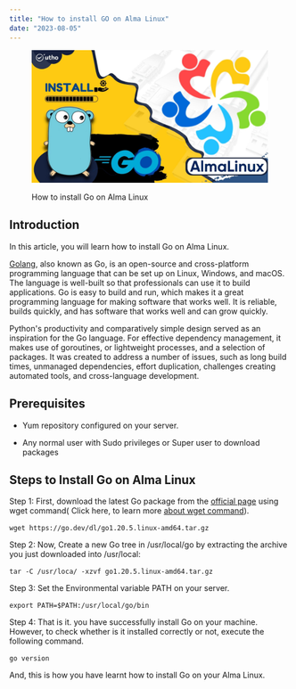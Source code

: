 ```yaml
---
title: "How to install GO on Alma Linux"
date: "2023-08-05"
---
```


<figure>

![How to install Go on Alma Linux](images/How-to-install-Go-on-Alma-Linux.jpg)

<figcaption>

How to install Go on Alma Linux

</figcaption>

</figure>

## Introduction

In this article, you will learn how to install Go on Alma Linux.

[Golang](https://en.wikipedia.org/wiki/Go_(programming_language)), also known as Go, is an open-source and cross-platform programming language that can be set up on Linux, Windows, and macOS. The language is well-built so that professionals can use it to build applications. Go is easy to build and run, which makes it a great programming language for making software that works well. It is reliable, builds quickly, and has software that works well and can grow quickly.

Python's productivity and comparatively simple design served as an inspiration for the Go language. For effective dependency management, it makes use of goroutines, or lightweight processes, and a selection of packages. It was created to address a number of issues, such as long build times, unmanaged dependencies, effort duplication, challenges creating automated tools, and cross-language development.

## Prerequisites

- Yum repository configured on your server.

- Any normal user with Sudo privileges or Super user to download packages

## Steps to Install Go on Alma Linux

Step 1: First, download the latest Go package from the [official page](https://go.dev/dl/) using wget command( Click here, to learn more [about wget command](https://utho.com/docs/tutorial/download-online-resources-from-the-command-line-with-wget/)).

```
wget https://go.dev/dl/go1.20.5.linux-amd64.tar.gz
```
Step 2: Now, Create a new Go tree in /usr/local/go by extracting the archive you just downloaded into /usr/local:

```
tar -C /usr/loca/ -xzvf go1.20.5.linux-amd64.tar.gz
```
Step 3: Set the Environmental variable PATH on your server.

```
export PATH=$PATH:/usr/local/go/bin
```
Step 4: That is it. you have successfully install Go on your machine. However, to check whether is it installed correctly or not, execute the following command.

```
go version
```
And, this is how you have learnt how to install Go on your Alma Linux.
